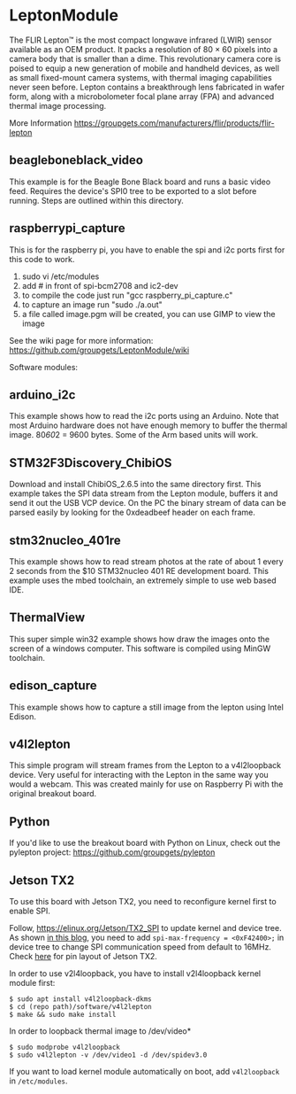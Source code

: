 LeptonModule
============
The FLIR Lepton™ is the most compact longwave infrared (LWIR) sensor available as an OEM product. It packs a resolution of 80 × 60 pixels into a camera body that is smaller than a dime. This revolutionary camera core is poised to equip a new generation of mobile and handheld devices, as well as small fixed-mount camera systems, with thermal imaging capabilities never seen before. Lepton contains a breakthrough lens fabricated in wafer form, along with a microbolometer focal plane array (FPA) and advanced thermal image processing. 

More Information
https://groupgets.com/manufacturers/flir/products/flir-lepton


beagleboneblack_video
--------------
This example is for the Beagle Bone Black board and runs a basic video feed.
Requires the device's SPI0 tree to be exported to a slot before running.
Steps are outlined within this directory.


raspberrypi_capture
--------------
This is for the raspberry pi, 
you have to enable the spi and i2c ports first for this code to work. 

1. sudo vi /etc/modules
2. add # in front of spi-bcm2708 and ic2-dev
3. to compile the code just run "gcc raspberry_pi_capture.c"
4. to capture an image run "sudo ./a.out"
5. a file called image.pgm will be created, you can use GIMP to view the image

See the wiki page for more information: https://github.com/groupgets/LeptonModule/wiki

Software modules:

arduino_i2c
--------------
This example shows how to read the i2c ports using an Arduino. 
Note that most Arduino hardware does not have enough memory to buffer the thermal image. 80*60*2 = 9600 bytes. Some of the Arm based units will work. 


STM32F3Discovery_ChibiOS
--------------
Download and install ChibiOS_2.6.5 into the same directory first. 
This example takes the SPI data stream from the Lepton module, buffers it and send it out the USB VCP device. 
On the PC the binary stream of data can be parsed easily by looking for the 0xdeadbeef header on each frame. 


stm32nucleo_401re
--------------
This example shows how to read stream photos at the rate of about 1 every 2 seconds from the $10 STM32nucleo 401 RE development board. This example uses the mbed toolchain, an extremely simple to use web based IDE. 

ThermalView
--------------
This super simple win32 example shows how draw the images onto the screen of a windows computer. This software is compiled using MinGW toolchain.  

edison_capture
--------------
This example shows how to capture a still image from the lepton using Intel Edison.

v4l2lepton
----------
This simple program will stream frames from the Lepton to a v4l2loopback device. Very useful for interacting with the Lepton in the same way you would a webcam. This was created mainly for use on Raspberry Pi with the original breakout board.

Python
--------------
If you'd like to use the breakout board with Python on Linux, check out the pylepton project: https://github.com/groupgets/pylepton

Jetson TX2
--------------
To use this board with Jetson TX2, you need to reconfigure kernel first to enable SPI.

Follow, https://elinux.org/Jetson/TX2_SPI to update kernel and device tree.
As shown [in this blog](https://me.knnect.com/blog/how-to-connect-flir-lepton-module-to-nvidia-jetson-tk1/), you need to add `spi-max-frequency = <0xF42400>;` in device tree to change SPI communication speed from default to 16MHz.
Check [here](https://www.jetsonhacks.com/nvidia-jetson-tx2-j21-header-pinout/) for pin layout of Jetson TX2.

In order to use v2l4loopback, you have to install v2l4loopback kernel module first:

```
$ sudo apt install v4l2loopback-dkms
$ cd (repo path)/software/v4l2lepton
$ make && sudo make install
```
In order to loopback thermal image to /dev/video\*

```
$ sudo modprobe v4l2loopback
$ sudo v4l2lepton -v /dev/video1 -d /dev/spidev3.0
```

If you want to load kernel module automatically on boot, add ```v4l2loopback``` in ```/etc/modules```.
